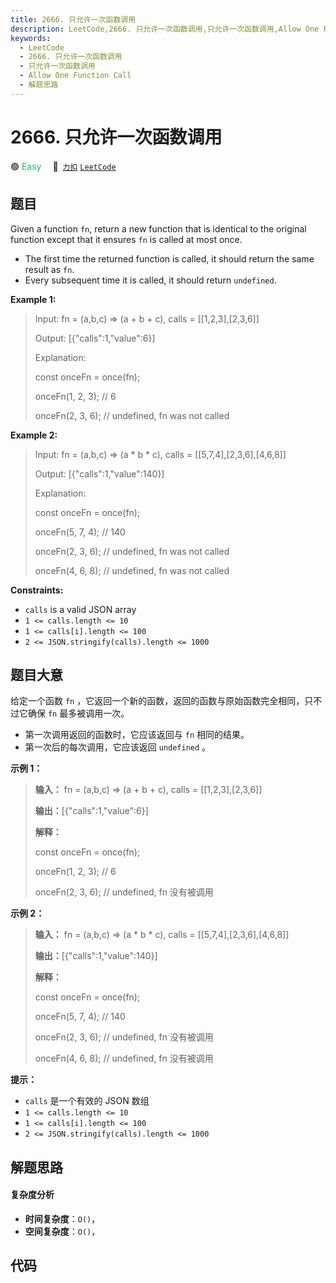 ```yaml
---
title: 2666. 只允许一次函数调用
description: LeetCode,2666. 只允许一次函数调用,只允许一次函数调用,Allow One Function Call,解题思路
keywords:
  - LeetCode
  - 2666. 只允许一次函数调用
  - 只允许一次函数调用
  - Allow One Function Call
  - 解题思路
---
```


# 2666. 只允许一次函数调用

🟢 <font color=#15bd66>Easy</font>&emsp; 🔗&ensp;[`力扣`](https://leetcode.cn/problems/allow-one-function-call) [`LeetCode`](https://leetcode.com/problems/allow-one-function-call)

## 题目

Given a function `fn`, return a new function that is identical to the original
function except that it ensures `fn` is called at most once.

  * The first time the returned function is called, it should return the same result as `fn`.
  * Every subsequent time it is called, it should return `undefined`.



**Example 1:**

> Input: fn = (a,b,c) => (a + b + c), calls = [[1,2,3],[2,3,6]]
> 
> Output: [{"calls":1,"value":6}]
> 
> Explanation:
> 
> const onceFn = once(fn);
> 
> onceFn(1, 2, 3); // 6
> 
> onceFn(2, 3, 6); // undefined, fn was not called

**Example 2:**

> Input: fn = (a,b,c) => (a * b * c), calls = [[5,7,4],[2,3,6],[4,6,8]]
> 
> Output: [{"calls":1,"value":140}]
> 
> Explanation:
> 
> const onceFn = once(fn);
> 
> onceFn(5, 7, 4); // 140
> 
> onceFn(2, 3, 6); // undefined, fn was not called
> 
> onceFn(4, 6, 8); // undefined, fn was not called

**Constraints:**

  * `calls` is a valid JSON array
  * `1 <= calls.length <= 10`
  * `1 <= calls[i].length <= 100`
  * `2 <= JSON.stringify(calls).length <= 1000`


## 题目大意

给定一个函数 `fn` ，它返回一个新的函数，返回的函数与原始函数完全相同，只不过它确保 `fn` 最多被调用一次。

  * 第一次调用返回的函数时，它应该返回与 `fn` 相同的结果。
  * 第一次后的每次调用，它应该返回 `undefined` 。



**示例 1：**

> 
> 
> 
> 
> 
> **输入：** fn = (a,b,c) => (a + b + c), calls = [[1,2,3],[2,3,6]]
> 
> **输出：**[{"calls":1,"value":6}]
> 
> **解释：**
> 
> const onceFn = once(fn);
> 
> onceFn(1, 2, 3); // 6
> 
> onceFn(2, 3, 6); // undefined, fn 没有被调用
> 
> 

**示例 2：**

> 
> 
> 
> 
> 
> **输入：** fn = (a,b,c) => (a * b * c), calls = [[5,7,4],[2,3,6],[4,6,8]]
> 
> **输出：**[{"calls":1,"value":140}]
> 
> **解释：**
> 
> const onceFn = once(fn);
> 
> onceFn(5, 7, 4); // 140
> 
> onceFn(2, 3, 6); // undefined, fn 没有被调用
> 
> onceFn(4, 6, 8); // undefined, fn 没有被调用
> 
> 



**提示：**

  * `calls` 是一个有效的 JSON 数组
  * `1 <= calls.length <= 10`
  * `1 <= calls[i].length <= 100`
  * `2 <= JSON.stringify(calls).length <= 1000`


## 解题思路

#### 复杂度分析

- **时间复杂度**：`O()`，
- **空间复杂度**：`O()`，

## 代码

```javascript

```